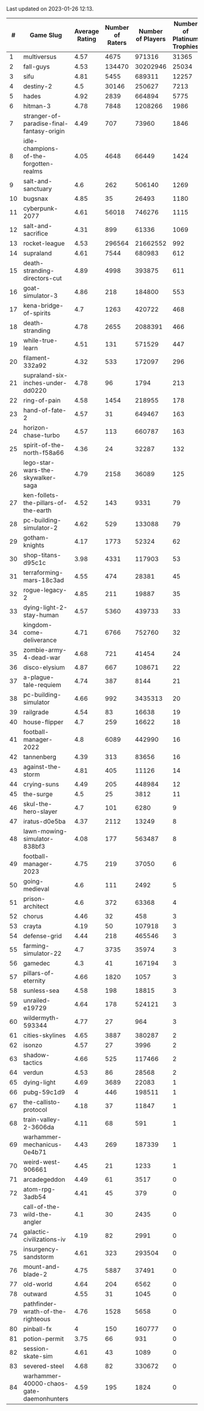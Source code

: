 Last updated on 2023-01-26 12:13.


|#|Game Slug|Average Rating|Number of Raters|Number of Players|Number of Platinum Trophies|Max Rarity (%)|
|---|---|---|---|---|---|---|
|1|multiversus|4.57|4675|971316|31365|75|
|2|fall-guys|4.53|134470|30202946|25034|1|
|3|sifu|4.81|5455|689311|12257|97|
|4|destiny-2|4.5|30146|250627|7213|94|
|5|hades|4.92|2839|664894|5775|89|
|6|hitman-3|4.78|7848|1208266|1986|47|
|7|stranger-of-paradise-final-fantasy-origin|4.49|707|73960|1846|98|
|8|idle-champions-of-the-forgotten-realms|4.05|4648|66449|1424|0.4|
|9|salt-and-sanctuary|4.6|262|506140|1269|83|
|10|bugsnax|4.85|35|26493|1180|97|
|11|cyberpunk-2077|4.61|56018|746276|1115|65|
|12|salt-and-sacrifice|4.31|899|61336|1069|91|
|13|rocket-league|4.53|296564|21662552|992|78|
|14|supraland|4.61|7544|680983|612|99|
|15|death-stranding-directors-cut|4.89|4998|393875|611|91|
|16|goat-simulator-3|4.86|218|184800|553|92|
|17|kena-bridge-of-spirits|4.7|1263|420722|468|94|
|18|death-stranding|4.78|2655|2088391|466|91|
|19|while-true-learn|4.51|131|571529|447|93|
|20|filament-332a92|4.32|533|172097|296|93|
|21|supraland-six-inches-under-dd0220|4.78|96|1794|213|99|
|22|ring-of-pain|4.58|1454|218955|178|96|
|23|hand-of-fate-2|4.57|31|649467|163|72|
|24|horizon-chase-turbo|4.57|113|660787|163|88|
|25|spirit-of-the-north-f58a66|4.36|24|32287|132|65|
|26|lego-star-wars-the-skywalker-saga|4.79|2158|36089|125|97|
|27|ken-follets-the-pillars-of-the-earth|4.52|143|9331|79|44|
|28|pc-building-simulator-2|4.62|529|133088|79|75|
|29|gotham-knights|4.17|1773|52324|62|26|
|30|shop-titans-d95c1c|3.98|4331|117903|53|97|
|31|terraforming-mars-18c3ad|4.55|474|28381|45|44|
|32|rogue-legacy-2|4.85|211|19887|35|4|
|33|dying-light-2-stay-human|4.57|5360|439733|33|7|
|34|kingdom-come-deliverance|4.71|6766|752760|32|30|
|35|zombie-army-4-dead-war|4.68|721|41454|24|67|
|36|disco-elysium|4.87|667|108671|22|28|
|37|a-plague-tale-requiem|4.74|387|8144|21|92|
|38|pc-building-simulator|4.66|992|3435313|20|48|
|39|railgrade|4.54|83|16638|19|98|
|40|house-flipper|4.7|259|16622|18|94|
|41|football-manager-2022|4.8|6089|442990|16|49|
|42|tannenberg|4.39|313|83656|16|88|
|43|against-the-storm|4.81|405|11126|14|38|
|44|crying-suns|4.49|205|448984|12|66|
|45|the-surge|4.5|25|3812|11|94|
|46|skul-the-hero-slayer|4.7|101|6280|9|95|
|47|iratus-d0e5ba|4.37|2112|13249|8|85|
|48|lawn-mowing-simulator-838bf3|4.08|177|563487|8|85|
|49|football-manager-2023|4.75|219|37050|6|79|
|50|going-medieval|4.6|111|2492|5|67|
|51|prison-architect|4.6|372|63368|4|29|
|52|chorus|4.46|32|458|3|87|
|53|crayta|4.19|50|107918|3|23|
|54|defense-grid|4.44|218|465546|3|80|
|55|farming-simulator-22|4.7|3735|35974|3|77|
|56|gamedec|4.3|41|167194|3|27|
|57|pillars-of-eternity|4.66|1820|1057|3|81|
|58|sunless-sea|4.58|198|18815|3|36|
|59|unrailed-e19729|4.64|178|524121|3|9|
|60|wildermyth-593344|4.77|27|964|3|18|
|61|cities-skylines|4.65|3887|380287|2|71|
|62|isonzo|4.57|27|3996|2|57|
|63|shadow-tactics|4.66|525|117466|2|4|
|64|verdun|4.53|86|28568|2|76|
|65|dying-light|4.69|3689|22083|1|95|
|66|pubg-59c1d9|4|446|198511|1|73|
|67|the-callisto-protocol|4.18|37|11847|1|4|
|68|train-valley-2-3606da|4.11|68|591|1|88|
|69|warhammer-mechanicus-0e4b71|4.43|269|187339|1|25|
|70|weird-west-906661|4.45|21|1233|1|85|
|71|arcadegeddon|4.49|61|3517|0|90|
|72|atom-rpg-3adb54|4.41|45|379|0|98|
|73|call-of-the-wild-the-angler|4.1|30|2435|0|64|
|74|galactic-civilizations-iv|4.19|82|2991|0|79|
|75|insurgency-sandstorm|4.61|323|293504|0|5|
|76|mount-and-blade-2|4.75|5887|37491|0|27|
|77|old-world|4.64|204|6562|0|83|
|78|outward|4.55|31|1045|0|72|
|79|pathfinder-wrath-of-the-righteous|4.76|1528|5658|0|51|
|80|pinball-fx|4|150|160777|0|85|
|81|potion-permit|3.75|66|931|0|98|
|82|session-skate-sim|4.61|43|1089|0|27|
|83|severed-steel|4.68|82|330672|0|16|
|84|warhammer-40000-chaos-gate-daemonhunters|4.59|195|1824|0|4|
